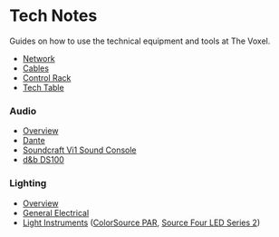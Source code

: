 # Tech Notes

Guides on how to use the technical equipment and tools at The Voxel.

- [Network](network.md)
- [Cables](cables.md)
- [Control Rack](rack.md)
- [Tech Table](tech-table.md)

### Audio

- [Overview](audio-overview.md)
- [Dante](audio-dante.md)
- [Soundcraft Vi1 Sound Console](audio-console.md)
- [d&b DS100](audio-ds100.md)

### Lighting

- [Overview](lx-overview.md)
- [General Electrical](electrical.md)
- [Light Instruments](lx-instruments.md) ([ColorSource PAR](lx-colorsource-par.md), [Source Four LED Series 2](lx-series-2.md))
